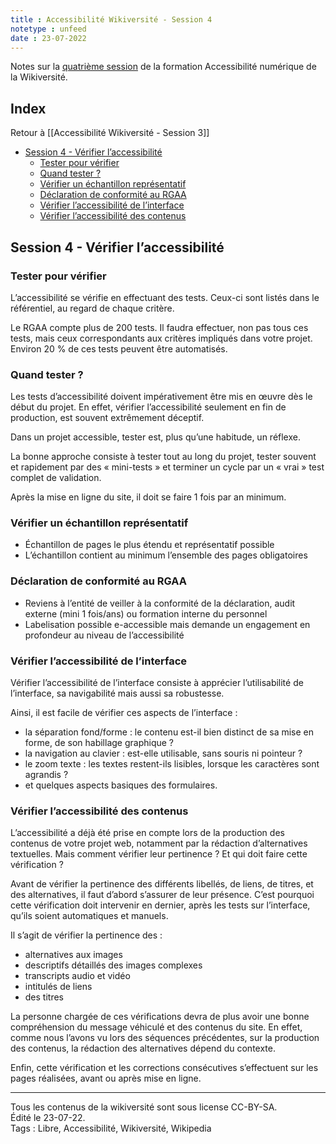 ```yaml
---
title : Accessibilité Wikiversité - Session 4
notetype : unfeed
date : 23-07-2022
---
```

Notes sur la [quatrième session](https://fr.wikiversity.org/wiki/Appliquer_une_methode_de_verification_de_l_accessibilite_numerique-Notions_de_base) de la formation Accessibilité numérique de la Wikiversité.

## Index
Retour à [[Accessibilité Wikiversité - Session 3]]

<!-- TOC titleSize:2 tabSpaces:2 depthFrom:1 depthTo:3 withLinks:1 updateOnSave:1 orderedList:0 skip:1 title:0 charForUnorderedList:* -->
* [Session 4 - Vérifier l’accessibilité](#session-4---vérifier-laccessibilité)
  * [Tester pour vérifier](#tester-pour-vérifier)
  * [Quand tester ?](#quand-tester-)
  * [Vérifier un échantillon représentatif](#vérifier-un-échantillon-représentatif)
  * [Déclaration de conformité au RGAA](#déclaration-de-conformité-au-rgaa)
  * [Vérifier l’accessibilité de l’interface](#vérifier-laccessibilité-de-linterface)
  * [Vérifier l’accessibilité des contenus](#vérifier-laccessibilité-des-contenus)
<!-- /TOC -->

## Session 4 - Vérifier l’accessibilité

### Tester pour vérifier
L’accessibilité se vérifie en effectuant des tests. Ceux-ci sont listés dans le référentiel, au regard de chaque critère.

Le RGAA compte plus de 200 tests. Il faudra effectuer, non pas tous ces tests, mais ceux correspondants aux critères impliqués dans votre projet.  
Environ 20 % de ces tests peuvent être automatisés.

### Quand tester ?
Les tests d’accessibilité doivent impérativement être mis en œuvre dès le début du projet. En effet, vérifier l’accessibilité seulement en fin de production, est souvent extrêmement déceptif.

Dans un projet accessible, tester est, plus qu’une habitude, un réflexe.

La bonne approche consiste à tester tout au long du projet, tester souvent et rapidement par des « mini-tests » et terminer un cycle par un « vrai » test complet de validation.

Après la mise en ligne du site, il doit se faire 1 fois par an minimum.

### Vérifier un échantillon représentatif
- Échantillon de pages le plus étendu et représentatif possible
- L’échantillon contient au minimum l’ensemble des pages obligatoires

### Déclaration de conformité au RGAA
- Reviens à l’entité de veiller à la conformité de la déclaration, audit externe (mini 1 fois/ans) ou formation interne du personnel
- Labelisation possible e-accessible mais demande un engagement en profondeur au niveau de l’accessibilité

### Vérifier l’accessibilité de l’interface
Vérifier l’accessibilité de l’interface consiste à apprécier l’utilisabilité de l’interface, sa navigabilité mais aussi sa robustesse.

Ainsi, il est facile de vérifier ces aspects de l’interface :
-  la séparation fond/forme : le contenu est-il bien distinct de sa mise en forme, de son habillage graphique ?
-  la navigation au clavier : est-elle utilisable, sans souris ni pointeur ?
-  le zoom texte : les textes restent-ils lisibles, lorsque les caractères sont agrandis ?
-  et quelques aspects basiques des formulaires.

### Vérifier l’accessibilité des contenus
L’accessibilité a déjà été prise en compte lors de la production des contenus de votre projet web, notamment par la rédaction d’alternatives textuelles. Mais comment vérifier leur pertinence ? Et qui doit faire cette vérification ?

Avant de vérifier la pertinence des différents libellés, de liens, de titres, et des alternatives, il faut d’abord s’assurer de leur présence. C’est pourquoi cette vérification doit intervenir en dernier, après les tests sur l’interface, qu’ils soient automatiques et manuels.

Il s’agit de vérifier la pertinence des :

-  alternatives aux images
-  descriptifs détaillés des images complexes
-  transcripts audio et vidéo
-  intitulés de liens
-  des titres

La personne chargée de ces vérifications devra de plus avoir une bonne compréhension du message véhiculé et des contenus du site. En effet, comme nous l’avons vu lors des séquences précédentes, sur la production des contenus, la rédaction des alternatives dépend du contexte.

Enfin, cette vérification et les corrections consécutives s’effectuent sur les pages réalisées, avant ou après mise en ligne.

----
Tous les contenus de la wikiversité sont sous license CC-BY-SA.  
Édité le 23-07-22.  
Tags : Libre, Accessibilité, Wikiversité, Wikipedia  
